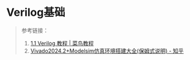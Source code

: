 # Verilog基础

> 参考链接：
>
> 1. [1.1 Verilog 教程 | 菜鸟教程](https://www.runoob.com/w3cnote/verilog-tutorial.html)
> 2. [Vivado2024.2+Modelsim仿真环境搭建大全(保姆式说明) - 知乎](https://zhuanlan.zhihu.com/p/1907096350836922353)


